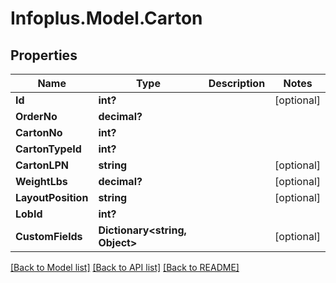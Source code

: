 # Infoplus.Model.Carton
## Properties

Name | Type | Description | Notes
------------ | ------------- | ------------- | -------------
**Id** | **int?** |  | [optional] 
**OrderNo** | **decimal?** |  | 
**CartonNo** | **int?** |  | 
**CartonTypeId** | **int?** |  | 
**CartonLPN** | **string** |  | [optional] 
**WeightLbs** | **decimal?** |  | [optional] 
**LayoutPosition** | **string** |  | [optional] 
**LobId** | **int?** |  | 
**CustomFields** | **Dictionary&lt;string, Object&gt;** |  | [optional] 

[[Back to Model list]](../README.md#documentation-for-models) [[Back to API list]](../README.md#documentation-for-api-endpoints) [[Back to README]](../README.md)


